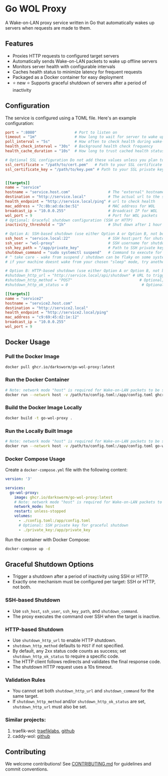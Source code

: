 # Go WOL Proxy

A Wake-on-LAN proxy service written in Go that automatically wakes up servers when requests are made to them.

## Features

- Proxies HTTP requests to configured target servers
- Automatically sends Wake-on-LAN packets to wake up offline servers
- Monitors server health with configurable intervals
- Caches health status to minimize latency for frequent requests
- Packaged as a Docker container for easy deployment
- :star: new :star: Supports graceful shutdown of servers after a period of inactivity

## Configuration

The service is configured using a TOML file. Here's an example configuration:

```toml
port = ":8080"                 # Port to listen on
timeout = "1m"                 # How long to wait for server to wake up
poll_interval = "5s"           # How often to check health during wake-up
health_check_interval = "30s"  # Background health check frequency
health_cache_duration = "10s"  # How long to trust cached health status

# Optional SSL configuration Do not add these values unless you plan to use TLS/HTTPS
ssl_certificate = "/path/to/cert.pem"   # Path to your SSL certificate
ssl_certificate_key = "/path/to/key.pem" # Path to your SSL private key


[[targets]]
name = "service"
hostname = "service.host.com"                 # The "external" hostname - what this server receives as a Host header
destination = "http://service.local"          # The actual url to the server
health_endpoint = "http://service.local/ping" # url to check health
mac_address = "7c:8b:ad:da:be:51"             # MAC address for WOL
broadcast_ip = "10.0.0.255"                   # Broadcast IP for WOL
wol_port = 9                                  # Port for WOL packets
# Optional: Graceful shutdown configuration (SSH or HTTP)
inactivity_threshold = "1h"                   # Shut down after 1 hour of inactivity

# Option A: SSH-based shutdown (use either Option A or Option B, not both)
ssh_host = "service.local:22"                 # SSH host:port for shutdown
ssh_user = "wol-proxy"                        # SSH username for shutdown
ssh_key_path = "/app/private_key"             # Path to SSH private key
shutdown_command = "sudo systemctl suspend"   # Command to execute for shutdown
# ^ take care - wake from suspend / shutdown can be flaky on some systems.
# if your machine doesnt wake from your chosen "sleep" mode, try another.

# Option B: HTTP-based shutdown (use either Option A or Option B, not both)
#shutdown_http_url = "http://service.local/api/shutdown" # URL to trigger shutdown (final response validated)
#shutdown_http_method = "POST"                              # Optional; defaults to POST
#shutdown_http_ok_status = 0                                 # Optional; 0=accept any 2xx (default). Set e.g. 202 to require specific code

[[targets]]
name = "service2"
hostname = "service2.host.com"
destination = "http://service2.local"
health_endpoint = "http://service2.local/ping"
mac_address = "c9:69:45:d2:1e:12"
broadcast_ip = "10.0.0.255"
wol_port = 9
```

## Docker Usage

### Pull the Docker Image

```bash
docker pull ghcr.io/darksworm/go-wol-proxy:latest
```

### Run the Docker Container

```bash
# Note: network mode "host" is required for Wake-on-LAN packets to be sent correctly
docker run --network host -v /path/to/config.toml:/app/config.toml ghcr.io/darksworm/go-wol-proxy:latest
```

### Build the Docker Image Locally

```bash
docker build -t go-wol-proxy .
```

### Run the Locally Built Image

```bash
# Note: network mode "host" is required for Wake-on-LAN packets to be sent correctly
docker run --network host -v /path/to/config.toml:/app/config.toml go-wol-proxy
```

### Docker Compose Usage

Create a `docker-compose.yml` file with the following content:

```yaml
version: '3'

services:
  go-wol-proxy:
    image: ghcr.io/darksworm/go-wol-proxy:latest
    # Note: network mode "host" is required for Wake-on-LAN packets to be sent correctly
    network_mode: host
    restart: unless-stopped
    volumes:
      - ./config.toml:/app/config.toml
      # Optional: SSH private key for graceful shutdown
      - ./private_key:/app/private_key
```

Run the container with Docker Compose:

```bash
docker-compose up -d
```

## Graceful Shutdown Options

- Trigger a shutdown after a period of inactivity using SSH or HTTP.
- Exactly one mechanism must be configured per target: SSH or HTTP, not both.

### SSH-based Shutdown
- Use `ssh_host`, `ssh_user`, `ssh_key_path`, and `shutdown_command`.
- The proxy executes the command over SSH when the target is inactive.

### HTTP-based Shutdown
- Use `shutdown_http_url` to enable HTTP shutdown.
- `shutdown_http_method` defaults to `POST` if not specified.
- By default, any 2xx status code counts as success; set `shutdown_http_ok_status` to require a specific code.
- The HTTP client follows redirects and validates the final response code.
- The shutdown HTTP request uses a 10s timeout.

### Validation Rules
- You cannot set both `shutdown_http_url` and `shutdown_command` for the same target.
- If `shutdown_http_method` and/or `shutdown_http_ok_status` are set, `shutdown_http_url` must also be set.

### Similar projects:
1. traefik-wol: [traefiklabs](https://plugins.traefik.io/plugins/642498d26d4f66a5a8a59d25/wake-on-lan), [github](https://github.com/MarkusJx/traefik-wol)
2. caddy-wol: [github](https://github.com/dulli/caddy-wol)

## Contributing

We welcome contributions! See [CONTRIBUTING.md](CONTRIBUTING.md) for guidelines and commit conventions.
